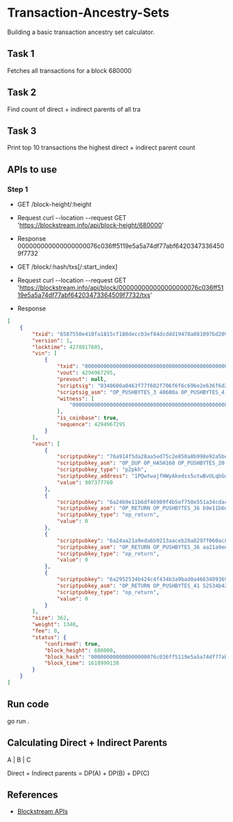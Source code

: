 # Transaction-Ancestry-Sets
Building a basic transaction ancestry set calculator.

## Task 1
Fetches all transactions for a block 680000

## Task 2
Find count of direct + indirect parents of all tra

## Task 3
Print top 10 transactions the highest direct + indirect parent count

## APIs to use

### Step 1
* GET /block-height/:height

* Request
curl --location --request GET 'https://blockstream.info/api/block-height/680000'

* Response
000000000000000000076c036ff5119e5a5a74df77abf64203473364509f7732


* GET /block/:hash/txs[/:start_index]

* Request
curl --location --request GET 'https://blockstream.info/api/block/000000000000000000076c036ff5119e5a5a74df77abf64203473364509f7732/txs'

* Response
```json
[
    {
        "txid": "6587550e410fa1815cf180decc03ef84dcddd19478a081097bd2090c5e85b4b6",
        "version": 1,
        "locktime": 4278917605,
        "vin": [
            {
                "txid": "0000000000000000000000000000000000000000000000000000000000000000",
                "vout": 4294967295,
                "prevout": null,
                "scriptsig": "0340600a0463f77f602f706f6f6c696e2e636f6d2ffabe6d6d4e4176dc3ab61820d9dde06fde2d60832bbfd022a3c3dd2fe59d88f95a0b08fa0100000000000000c5398f003bff87935185713123d0946c12904517cd0069396a0000000000",
                "scriptsig_asm": "OP_PUSHBYTES_3 40600a OP_PUSHBYTES_4 63f77f60 OP_PUSHBYTES_47 706f6f6c696e2e636f6d2ffabe6d6d4e4176dc3ab61820d9dde06fde2d60832bbfd022a3c3dd2fe59d88f95a0b08fa OP_PUSHBYTES_1 00 OP_0 OP_0 OP_0 OP_0 OP_0 OP_0 OP_RETURN_197 OP_PUSHBYTES_57 <push past end>",
                "witness": [
                    "0000000000000000000000000000000000000000000000000000000000000000"
                ],
                "is_coinbase": true,
                "sequence": 4294967295
            }
        ],
        "vout": [
            {
                "scriptpubkey": "76a914f5da28aa5ed75c2e850a8b998e92a5bec005561e88ac",
                "scriptpubkey_asm": "OP_DUP OP_HASH160 OP_PUSHBYTES_20 f5da28aa5ed75c2e850a8b998e92a5bec005561e OP_EQUALVERIFY OP_CHECKSIG",
                "scriptpubkey_type": "p2pkh",
                "scriptpubkey_address": "1PQwtwajfHWyAkedss5utwBvULqbGocRpu",
                "value": 907377760
            },
            {
                "scriptpubkey": "6a24b9e11b6df46989f4b5ef750e551a34cdac2c75f711712ed4457084698bf049c378b7e6f3",
                "scriptpubkey_asm": "OP_RETURN OP_PUSHBYTES_36 b9e11b6df46989f4b5ef750e551a34cdac2c75f711712ed4457084698bf049c378b7e6f3",
                "scriptpubkey_type": "op_return",
                "value": 0
            },
            {
                "scriptpubkey": "6a24aa21a9eda6b9213aaceb28a8297f060ac8058111b60450eac3832b65c6336e88719d9066",
                "scriptpubkey_asm": "OP_RETURN OP_PUSHBYTES_36 aa21a9eda6b9213aaceb28a8297f060ac8058111b60450eac3832b65c6336e88719d9066",
                "scriptpubkey_type": "op_return",
                "value": 0
            },
            {
                "scriptpubkey": "6a2952534b424c4f434b3a9bad0a4663489369d5b539327730c77246be3c3c56ab61fd95f40c2f00321e70",
                "scriptpubkey_asm": "OP_RETURN OP_PUSHBYTES_41 52534b424c4f434b3a9bad0a4663489369d5b539327730c77246be3c3c56ab61fd95f40c2f00321e70",
                "scriptpubkey_type": "op_return",
                "value": 0
            }
        ],
        "size": 362,
        "weight": 1340,
        "fee": 0,
        "status": {
            "confirmed": true,
            "block_height": 680000,
            "block_hash": "000000000000000000076c036ff5119e5a5a74df77abf64203473364509f7732",
            "block_time": 1618999138
        }
    }
]
```

## Run code
go run .


## Calculating Direct + Indirect Parents
A
|
B
|
C

Direct + Indirect parents = DP(A) + DP(B) + DP(C)

## References

* [Blockstream APIs](https://github.com/Blockstream/esplora/blob/master/API.md)